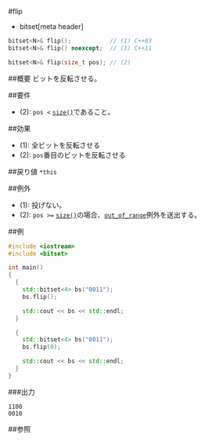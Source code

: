 #flip
* bitset[meta header]

```cpp
bitset<N>& flip();           // (1) C++03
bitset<N>& flip() noexcept;  // (1) C++11

bitset<N>& flip(size_t pos); // (2)
```

##概要
ビットを反転させる。


##要件
- (2): `pos <` [`size()`](./size.md)であること。


##効果
- (1): 全ビットを反転させる
- (2): `pos`番目のビットを反転させる


##戻り値
`*this`


##例外
- (1): 投げない。
- (2): `pos >=` [`size()`](./size.md)の場合、[`out_of_range`](/reference/stdexcept.md)例外を送出する。


##例
```cpp
#include <iostream>
#include <bitset>

int main()
{
  {
    std::bitset<4> bs("0011");
    bs.flip();

    std::cout << bs << std::endl;
  }

  {
    std::bitset<4> bs("0011");
    bs.flip(0);

    std::cout << bs << std::endl;
  }
}
```

###出力
```
1100
0010
```


##参照

